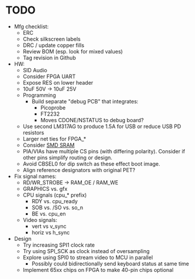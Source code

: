 # TODO

* Mfg checklist:
  * ERC
  * Check silkscreen labels
  * DRC / update copper fills
  * Review BOM (esp. look for mixed values)
  * Tag revision in Github
* HW:
  * SID Audio
  * Consider FPGA UART
  * Expose RES on lower header
  * 10uF 50V -> 10uF 25V
  * Programming
    * Build separate "debug PCB" that integrates:
      * Picoprobe
      * FT2232
      * Moves CDONE/NSTATUS to debug board?
  * Use second LM317AG to produce 1.5A for USB or reduce USB PD resistors
  * Larger net ties for FPGA_*
  * Consider [SMD SRAM](https://jlcpcb.com/partdetail/444095-IS61WV1288EEBLL10TLI/C443418)
  * PIA/VIAs have multiple CS pins (with differing polarity).  Consider if other pins simplify routing or design.
  * Avoid CBSEL0 for dip switch as these effect boot image.
  * Align reference designators with original PET?
* Fix signal names:
  * RD/WR_STROBE -> RAM_OE / RAM_WE
  * GRAPHICS vs. gfx
  * CPU signals (cpu_* prefix)
    * RDY vs. cpu_ready
    * SOB vs. /SO vs. so_n
    * BE vs. cpu_en
  * Video signals:
    * vert vs v_sync
    * horiz vs h_sync
* Design
  * Try increasing SPI1 clock rate
  * Try using SPI_SCK as clock instead of oversampling
  * Explore using SPI0 to stream video to MCU in parallel
    * Possibly could bidirectionally send keyboard status at same time
  * Implement 65xx chips on FPGA to make 40-pin chips optional
